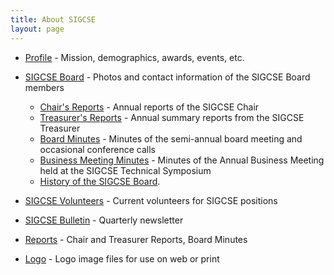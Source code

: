 ```yaml
---
title: About SIGCSE
layout: page
---
```


-   [Profile](profile.html) - Mission, demographics, awards,
    events, etc.
-   [SIGCSE Board](board.html) - Photos and contact information of the SIGCSE Board members
    -   [Chair's Reports](reports/chair.html) - Annual reports of the SIGCSE Chair
    -   [Treasurer's Reports](reports/treasurer.html) - Annual summary
        reports from the SIGCSE Treasurer
    -   [Board Minutes](reports/board.html) - Minutes of the semi-annual board meeting and occasional conference calls
    -   [Business Meeting Minutes](reports/business.html) - Minutes of the Annual Business Meeting held at the SIGCSE Technical Symposium
    -   [History of the SIGCSE Board](board-history/index.html).

-   [SIGCSE Volunteers](volunteers.html) - Current volunteers for
    SIGCSE positions
-   [SIGCSE Bulletin](bulletin.html) - Quarterly newsletter
-   [Reports](reports/index.html) - Chair and Treasurer Reports, Board
    Minutes
-   [Logo](logo.html) - Logo image files for use on web or print
